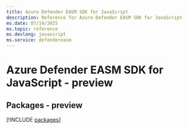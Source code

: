 ```yaml
---
title: Azure Defender EASM SDK for JavaScript
description: Reference for Azure Defender EASM SDK for JavaScript
ms.date: 07/14/2025
ms.topic: reference
ms.devlang: javascript
ms.service: defendereasm
---
```

# Azure Defender EASM SDK for JavaScript - preview
## Packages - preview
[!INCLUDE [packages](defender-easm-index.md)]